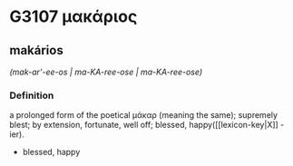# G3107 μακάριος

## makários

_(mak-ar'-ee-os | ma-KA-ree-ose | ma-KA-ree-ose)_

### Definition

a prolonged form of the poetical μάκαρ (meaning the same); supremely blest; by extension, fortunate, well off; blessed, happy([[lexicon-key|X]] -ier).

- blessed, happy

